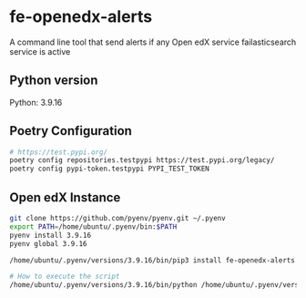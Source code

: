 # fe-openedx-alerts

A command line tool that send alerts if any Open edX service failasticsearch service is active



## Python version

Python: 3.9.16


## Poetry Configuration

```bash
# https://test.pypi.org/
poetry config repositories.testpypi https://test.pypi.org/legacy/
poetry config pypi-token.testpypi PYPI_TEST_TOKEN
```


## Open edX Instance

```bash
git clone https://github.com/pyenv/pyenv.git ~/.pyenv
export PATH=/home/ubuntu/.pyenv/bin:$PATH
pyenv install 3.9.16
pyenv global 3.9.16

/home/ubuntu/.pyenv/versions/3.9.16/bin/pip3 install fe-openedx-alerts

# How to execute the script
/home/ubuntu/.pyenv/versions/3.9.16/bin/python /home/ubuntu/.pyenv/versions/3.9.16/lib/python3.9/site-packages/fe_openedx_alerts/es_status.py

```
